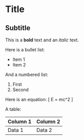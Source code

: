 # Title

## Subtitle

This is a **bold** text and an *italic* text.

Here is a bullet list:
- Item 1
- Item 2

And a numbered list:
1. First
2. Second

Here is an equation:
\[
E = mc^2
\]

A table:

| Column 1 | Column 2 |
|----------|----------|
| Data 1   | Data 2   |
